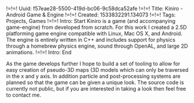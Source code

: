!=!=! Uuid: f57eae28-5500-419d-bc06-9c58dca52afe
!=!=! Title: Kiniro - Android Game & Engine
!=!=! Created: 1533832291.134073
!=!=! Tags: Projects, Games
!=!=! Intro: Start
Kiniro is a game (and accompanying game-engine) from developed from scratch. For this work I created a 2.5D platforming game engine compatible with Linux, Mac OS X, and Android. The engine is entirely written in C++ and includes support for physics through a homebrew physics engine, sound through OpenAL, and large 2D animations.
!=!=! Intro: End

As the game develops further I hope to build a set of tooling to allow for easy creation of pseudo-3D maps (3D models which can only be traversed in the x and y axis. In addition particle and post-processing systems are planned so that the game can be given a unique look. The source code is currently not public, but if you are interested in taking a look then feel free to contact me.
